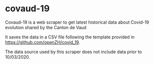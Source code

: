 # covaud-19
Covaud-19 is a web scraper to get latest historical data about Covid-19 evolution shared by the Canton de Vaud

It saves the data in a CSV file following the template provided in https://github.com/openZH/covid_19.

The data source used by this scraper does not include data prior to 10/03/2020.

